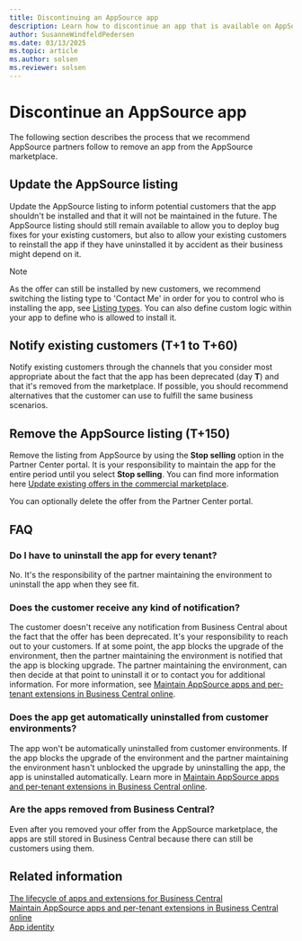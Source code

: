```yaml
---
title: Discontinuing an AppSource app
description: Learn how to discontinue an app that is available on AppSource.
author: SusanneWindfeldPedersen
ms.date: 03/13/2025
ms.topic: article
ms.author: solsen
ms.reviewer: solsen
---
```


# Discontinue an AppSource app

The following section describes the process that we recommend AppSource partners follow to remove an app from the AppSource marketplace.

## Update the AppSource listing

Update the AppSource listing to inform potential customers that the app shouldn't be installed and that it will not be maintained in the future. The AppSource listing should still remain available to allow you to deploy bug fixes for your existing customers, but also to allow your existing customers to reinstall the app if they have uninstalled it by accident as their business might depend on it.

> [!NOTE]
> As the offer can still be installed by new customers, we recommend switching the listing type to 'Contact Me' in order for you to control who is installing the app, see [Listing types](readiness/readiness-checklist-e-industries-categories-apptype.md#listing-type). You can also define custom logic within your app to define who is allowed to install it.

## Notify existing customers (T+1 to T+60)

Notify existing customers through the channels that you consider most appropriate about the fact that the app has been deprecated (day **T**) and that it's removed from the marketplace. If possible, you should recommend alternatives that the customer can use to fulfill the same business scenarios.

## Remove the AppSource listing (T+150)

Remove the listing from AppSource by using the **Stop selling** option in the Partner Center portal. It is your responsibility to maintain the app for the entire period until you select **Stop selling**. You can find more information here [Update existing offers in the commercial marketplace](/azure/marketplace/update-existing-offer#stop-distribution-of-an-offer-or-plan).

You can optionally delete the offer from the Partner Center portal.

## FAQ

### Do I have to uninstall the app for every tenant?

No. It's the responsibility of the partner maintaining the environment to uninstall the app when they see fit.

### Does the customer receive any kind of notification?

The customer doesn't receive any notification from Business Central about the fact that the offer has been deprecated. It's your responsibility to reach out to your customers. If at some point, the app blocks the upgrade of the environment, then the partner maintaining the environment is notified that the app is blocking upgrade. The partner maintaining the environment, can then decide at that point to uninstall it or to contact you for additional information. For more information, see [Maintain AppSource apps and per-tenant extensions in Business Central online](app-maintain.md).

### Does the app get automatically uninstalled from customer environments?

The app won't be automatically uninstalled from customer environments. If the app blocks the upgrade of the environment and the partner maintaining the environment hasn't unblocked the upgrade by uninstalling the app, the app is uninstalled automatically. Learn more in [Maintain AppSource apps and per-tenant extensions in Business Central online](app-maintain.md).

### Are the apps removed from Business Central?

Even after you removed your offer from the AppSource marketplace, the apps are still stored in Business Central because there can still be customers using them.

## Related information

[The lifecycle of apps and extensions for Business Central](devenv-app-life-cycle.md)  
[Maintain AppSource apps and per-tenant extensions in Business Central online](app-maintain.md)  
[App identity](devenv-app-identity.md)
